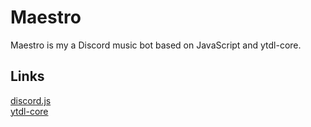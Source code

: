 # Maestro
Maestro is my a Discord music bot based on JavaScript and ytdl-core.

## Links
[discord.js](https://discord.js.org/#/ "discord.js")\
[ytdl-core](https://github.com/fent/node-ytdl-core "ytdl-core")

